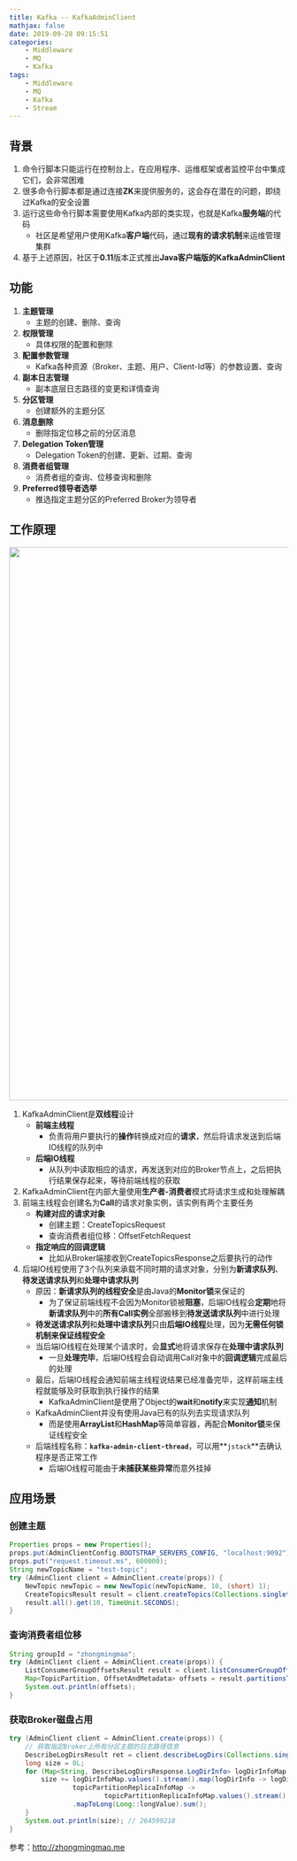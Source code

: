 ```yaml
---
title: Kafka -- KafkaAdminClient
mathjax: false
date: 2019-09-28 09:15:51
categories:
    - Middleware
    - MQ
    - Kafka
tags:
    - Middleware
    - MQ
    - Kafka
    - Stream
---
```


## 背景
1. 命令行脚本只能运行在控制台上，在应用程序、运维框架或者监控平台中集成它们，会非常困难
2. 很多命令行脚本都是通过连接**ZK**来提供服务的，这会存在潜在的问题，即绕过Kafka的安全设置
3. 运行这些命令行脚本需要使用Kafka内部的类实现，也就是Kafka**服务端**的代码
    - 社区是希望用户使用Kafka**客户端**代码，通过**现有的请求机制**来运维管理集群
4. 基于上述原因，社区于**0.11**版本正式推出**Java客户端版的KafkaAdminClient**

<!-- more -->

## 功能
1. **主题管理**
    - 主题的创建、删除、查询
2. **权限管理**
    - 具体权限的配置和删除
3. **配置参数管理**
    - Kafka各种资源（Broker、主题、用户、Client-Id等）的参数设置、查询
4. **副本日志管理**
    - 副本底层日志路径的变更和详情查询
5. **分区管理**
    - 创建额外的主题分区
6. **消息删除**
    - 删除指定位移之前的分区消息
7. **Delegation Token管理**
    - Delegation Token的创建、更新、过期、查询
8. **消费者组管理**
    - 消费者组的查询、位移查询和删除
9. **Preferred领导者选举**
    - 推选指定主题分区的Preferred Broker为领导者

## 工作原理
<img src="https://kafka-1253868755.cos.ap-guangzhou.myqcloud.com/geek-time/kafka-admin-client.png" width=1000/>

1. KafkaAdminClient是**双线程**设计
    - **前端主线程**
        - 负责将用户要执行的**操作**转换成对应的**请求**，然后将请求发送到后端IO线程的队列中
    - **后端IO线程**
        - 从队列中读取相应的请求，再发送到对应的Broker节点上，之后把执行结果保存起来，等待前端线程的获取
2. KafkaAdminClient在内部大量使用**生产者-消费者**模式将请求生成和处理解耦
3. 前端主线程会创建名为**Call**的请求对象实例，该实例有两个主要任务
    - **构建对应的请求对象**
        - 创建主题：CreateTopicsRequest
        - 查询消费者组位移：OffsetFetchRequest
    - **指定响应的回调逻辑**
        - 比如从Broker端接收到CreateTopicsResponse之后要执行的动作
4. 后端IO线程使用了3个队列来承载不同时期的请求对象，分别为**新请求队列**、**待发送请求队列**和**处理中请求队列**
    - 原因：**新请求队列的线程安全**是由Java的**Monitor锁**来保证的
        - 为了保证前端线程不会因为Monitor锁被**阻塞**，后端IO线程会**定期**地将**新请求队列**中的**所有Call实例**全部搬移到**待发送请求队列**中进行处理
    - **待发送请求队列**和**处理中请求队列**只由**后端IO线程**处理，因为**无需任何锁机制来保证线程安全**
    - 当后端IO线程在处理某个请求时，会**显式**地将请求保存在**处理中请求队列**
        - 一旦**处理完毕**，后端IO线程会自动调用Call对象中的**回调逻辑**完成最后的处理
    - 最后，后端IO线程会通知前端主线程说结果已经准备完毕，这样前端主线程就能够及时获取到执行操作的结果
        - KafkaAdminClient是使用了Object的**wait**和**notify**来实现**通知**机制
    - KafkaAdminClient并没有使用Java已有的队列去实现请求队列
        - 而是使用**ArrayList**和**HashMap**等简单容器，再配合**Monitor锁**来保证线程安全
    - 后端线程名称：**`kafka-admin-client-thread`**，可以用**`jstack`**去确认程序是否正常工作
        - 后端IO线程可能由于**未捕获某些异常**而意外挂掉

## 应用场景

### 创建主题
```java
Properties props = new Properties();
props.put(AdminClientConfig.BOOTSTRAP_SERVERS_CONFIG, "localhost:9092");
props.put("request.timeout.ms", 600000);
String newTopicName = "test-topic";
try (AdminClient client = AdminClient.create(props)) {
    NewTopic newTopic = new NewTopic(newTopicName, 10, (short) 1);
    CreateTopicsResult result = client.createTopics(Collections.singletonList(newTopic));
    result.all().get(10, TimeUnit.SECONDS);
}
```

### 查询消费者组位移
```java
String groupId = "zhongmingmao";
try (AdminClient client = AdminClient.create(props)) {
    ListConsumerGroupOffsetsResult result = client.listConsumerGroupOffsets(groupId);
    Map<TopicPartition, OffsetAndMetadata> offsets = result.partitionsToOffsetAndMetadata().get(10, TimeUnit.SECONDS);
    System.out.println(offsets);
}
```

### 获取Broker磁盘占用
```java
try (AdminClient client = AdminClient.create(props)) {
    // 获取指定Broker上所有分区主题的日志路径信息
    DescribeLogDirsResult ret = client.describeLogDirs(Collections.singletonList(0)); // 指定Broker id
    long size = 0L;
    for (Map<String, DescribeLogDirsResponse.LogDirInfo> logDirInfoMap : ret.all().get().values()) {
        size += logDirInfoMap.values().stream().map(logDirInfo -> logDirInfo.replicaInfos).flatMap(
                topicPartitionReplicaInfoMap ->
                        topicPartitionReplicaInfoMap.values().stream().map(replicaInfo -> replicaInfo.size))
                .mapToLong(Long::longValue).sum();
    }
    System.out.println(size); // 264599218
}
```
参考：<http://zhongmingmao.me>